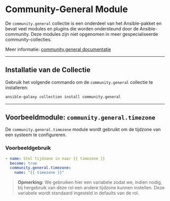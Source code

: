 # Community-General Module

De `community.general` collectie is een onderdeel van het Ansible-pakket en bevat veel modules en plugins die worden ondersteund door de Ansible-community. Deze modules zijn niet opgenomen in meer gespecialiseerde community-collecties.

Meer informatie: [community.general documentatie](https://docs.ansible.com/ansible/latest/collections/community/general/index.html)

---

## Installatie van de Collectie

Gebruik het volgende commando om de `community.general` collectie te installeren:

```bash
ansible-galaxy collection install community.general
```

---

## Voorbeeldmodule: `community.general.timezone`

De `community.general.timezone` module wordt gebruikt om de tijdzone van een systeem te configureren.

### Voorbeeldgebruik

```yaml
- name: Stel tijdzone in naar {{ timezone }}
  become: true
  community.general.timezone:
    name: "{{ timezone }}"
```

> **Opmerking:** We gebruiken hier een variabele zodat we, indien nodig, bij hergebruik van deze rol een andere tijdzone kunnen instellen. Deze variabele wordt standaard ingesteld in defaults van de rol.